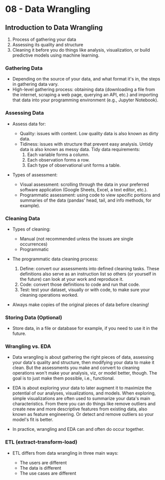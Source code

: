 # 08 - Data Wrangling

## Introduction to Data Wrangling
1. Process of gathering your data
2. Assessing its quality and structure
3. Cleaning it before you do things like analysis, visualization, or build predictive models using machine learning.

### Gathering Data
- Depending on the source of your data, and what format it's in, the steps in gathering data vary.
- High-level gathering process: obtaining data (downloading a file from the internet, scraping a web page, querying an API, etc.) and importing that data into your programming environment (e.g., Jupyter Notebook).

### Assessing Data
- Assess data for:

  - Quality: issues with content. Low quality data is also known as dirty data.
  - Tidiness: issues with structure that prevent easy analysis. Untidy data is also known as messy data. Tidy data requirements:
    1. Each variable forms a column.
    2. Each observation forms a row.
    3. Each type of observational unit forms a table.

- Types of assessment:

  - Visual assessment: scrolling through the data in your preferred software application (Google Sheets, Excel, a text editor, etc.).
  - Programmatic assessment: using code to view specific portions and summaries of the data (pandas' head, tail, and info methods, for example).

### Cleaning Data
- Types of cleaning:
  - Manual (not recommended unless the issues are single occurrences)
  - Programmatic

- The programmatic data cleaning process:
  1. Define: convert our assessments into defined cleaning tasks. These definitions also serve as an instruction list so others (or yourself in the future) can look at your work and reproduce it.
  2. Code: convert those definitions to code and run that code.
  3. Test: test your dataset, visually or with code, to make sure your cleaning operations worked.

- Always make copies of the original pieces of data before cleaning!

### Storing Data (Optional)
- Store data, in a file or database for example, if you need to use it in the future.

### Wrangling vs. EDA
- Data wrangling is about gathering the right pieces of data, assessing your data's quality and structure, then modifying your data to make it clean. But the assessments you make and convert to cleaning operations won't make your analysis, viz, or model better, though. The goal is to just make them possible, i.e., functional.

- EDA is about exploring your data to later augment it to maximize the potential of our analyses, visualizations, and models. When exploring, simple visualizations are often used to summarize your data's main characteristics. From there you can do things like remove outliers and create new and more descriptive features from existing data, also known as feature engineering. Or detect and remove outliers so your model's fit is better.

- In practice, wrangling and EDA can and often do occur together.

### ETL (extract-transform-load)
- ETL differs from data wrangling in three main ways:

  - The users are different
  - The data is different
  - The use cases are different
